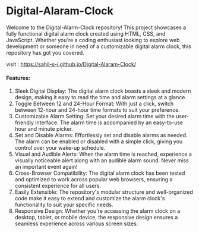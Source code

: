 # Digital-Alaram-Clock

Welcome to the Digital-Alarm-Clock repository! This project showcases a fully functional digital alarm clock created using HTML, CSS, and JavaScript. Whether you're a coding enthusiast looking to explore web development or someone in need of a customizable digital alarm clock, this repository has got you covered.

visit : https://sahil-s-i.github.io/Digital-Alaram-Clock/


#### Features:

1. Sleek Digital Display: The digital alarm clock boasts a sleek and modern design, making it easy to read the time and alarm settings at a glance.
2. Toggle Between 12 and 24-Hour Format: With just a click, switch between 12-hour and 24-hour time formats to suit your preference.
3. Customizable Alarm Setting: Set your desired alarm time with the user-friendly interface. The alarm time is accompanied by an easy-to-use hour and minute picker.
4. Set and Disable Alarms: Effortlessly set and disable alarms as needed. The alarm can be enabled or disabled with a simple click, giving you control over your wake-up schedule.
5. Visual and Audible Alerts: When the alarm time is reached, experience a visually noticeable alert along with an audible alarm sound. Never miss an important event again!
6. Cross-Browser Compatibility: The digital alarm clock has been tested and optimized to work across popular web browsers, ensuring a consistent experience for all users.
7. Easily Extensible: The repository's modular structure and well-organized code make it easy to extend and customize the alarm clock's functionality to suit your specific needs.
8. Responsive Design: Whether you're accessing the alarm clock on a desktop, tablet, or mobile device, the responsive design ensures a seamless experience across various screen sizes.